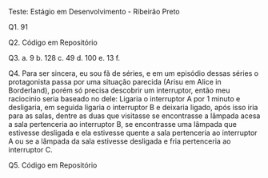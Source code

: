 Teste: Estágio em Desenvolvimento - Ribeirão Preto

Q1. 91

Q2. Código em Repositório

Q3. 
a. 9 
b. 128
c. 49
d. 100
e. 13
f.

Q4. Para ser sincera, eu sou fã de séries, e em um episódio dessas séries o protagonista passa por uma situação parecida (Arisu em Alice in Borderland), porém só precisa descobrir um interruptor, então meu raciocinio seria baseado no dele: Ligaria o interruptor A por 1 minuto e desligaria, em seguida ligaria o interruptor B e deixaria ligado, após isso iria para as salas, dentre as duas que visitasse se encontrasse a lâmpada acesa a sala pertenceria ao interruptor B, se encontrasse uma lâmpada que estivesse desligada e ela estivesse quente a sala pertenceria ao interruptor A ou se a lâmpada da sala estivesse desligada e fria pertenceria ao interruptor C.

Q5. Código em Repositório
